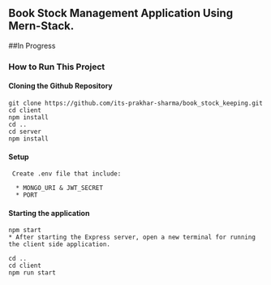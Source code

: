 ## Book Stock Management Application Using Mern-Stack.
##In Progress
<br>

### How to Run This Project

#### Cloning the Github Repository

```
git clone https://github.com/its-prakhar-sharma/book_stock_keeping.git
cd client
npm install
cd ..
cd server
npm install
```

#### Setup

```
 Create .env file that include:

  * MONGO_URI & JWT_SECRET
  * PORT

```

#### Starting the application

```
npm start
* After starting the Express server, open a new terminal for running the client side application.

cd ..
cd client
npm run start
```
